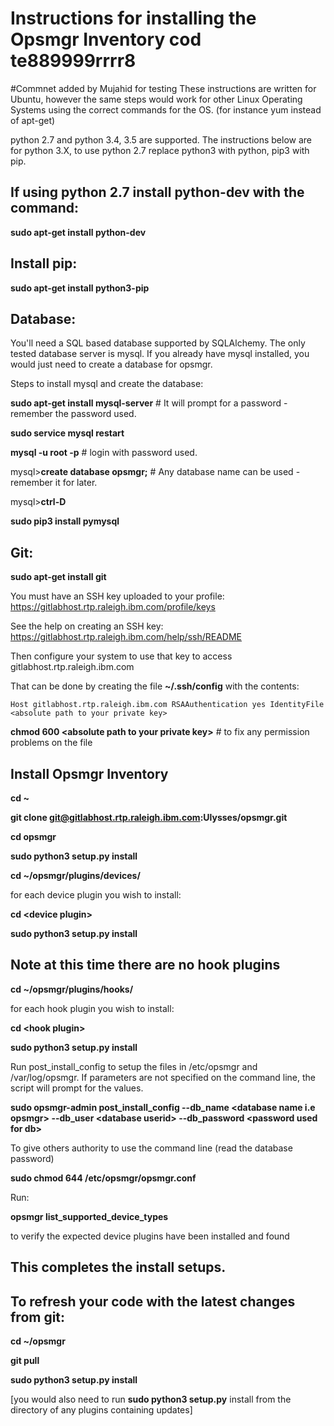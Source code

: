 # Instructions for installing the Opsmgr Inventory cod te889999rrrr8
#Commnet added by Mujahid for testing
These instructions are written for Ubuntu, however the same steps would work for other Linux Operating Systems using the correct commands for the OS. (for instance yum instead of apt-get)

python 2.7 and python 3.4, 3.5 are supported. The instructions below are for python 3.X, to use python 2.7 replace python3 with python, pip3 with pip.

## If using python 2.7 install python-dev with the command:
**sudo apt-get install python-dev**

## Install pip:
**sudo apt-get install python3-pip**


## Database:
You'll need a SQL based database supported by SQLAlchemy. The only tested database server is mysql. If you already have mysql installed, you would just need to create a database for opsmgr.

Steps to install mysql and create the database:

**sudo apt-get install mysql-server** # It will prompt for a password - remember the password used.

**sudo service mysql restart**

**mysql -u root -p**   # login with password used.

mysql>**create database opsmgr;**   # Any database name can be used - remember it for later.

mysql>**ctrl-D**

**sudo pip3 install pymysql**



## Git:
**sudo apt-get install git**

You must have an SSH key uploaded to your profile: https://gitlabhost.rtp.raleigh.ibm.com/profile/keys

See the help on creating an SSH key:
https://gitlabhost.rtp.raleigh.ibm.com/help/ssh/README

Then configure your system to use that key to access gitlabhost.rtp.raleigh.ibm.com

That can be done by creating the file **~/.ssh/config** with the contents:

`Host gitlabhost.rtp.raleigh.ibm.com
RSAAuthentication yes
IdentityFile <absolute path to your private key>`

**chmod 600 \<absolute path to your private key\>** # to fix any permission problems on the file


## Install Opsmgr Inventory
**cd ~**

**git clone git@gitlabhost.rtp.raleigh.ibm.com:Ulysses/opsmgr.git**

**cd opsmgr**

**sudo python3 setup.py install**

**cd ~/opsmgr/plugins/devices/**

for each device plugin you wish to install:

**cd \<device plugin\>**

**sudo python3 setup.py install**

## Note at this time there are no hook plugins
**cd ~/opsmgr/plugins/hooks/**

for each hook plugin you wish to install:

**cd \<hook plugin\>**

**sudo python3 setup.py install**



Run post_install_config to setup the files in /etc/opsmgr and /var/log/opsmgr. If parameters are not specified on the command line, the script will prompt for the values.

**sudo opsmgr-admin post_install_config --db_name \<database name i.e opsmgr\> --db_user \<database userid\> --db_password \<password used for db\>**

To give others authority to use the command line (read the database password)

**sudo chmod 644 /etc/opsmgr/opsmgr.conf**

Run:

**opsmgr list_supported_device_types**

to verify the expected device plugins have been installed and found


## This completes the install setups.

## To refresh your code with the latest changes from git:
**cd ~/opsmgr**

**git pull**

**sudo python3 setup.py install**

[you would also need to run **sudo python3 setup.py** install from the directory of any plugins containing updates]
